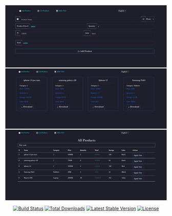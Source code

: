 <img src="https://github.com/Abdessamad7687/Electronic-Billing/blob/main/public/assets/images/demo.jpg" width="800" alt="Product Logo">
<img src="https://github.com/Abdessamad7687/Electronic-Billing/blob/main/public/assets/images/Cards.jpg" width="800" alt="Product Logo">

<img src="https://github.com/Abdessamad7687/Electronic-Billing/blob/main/public/assets/images/table.jpg" width="800" alt="Product Logo">

<p align="center">
<a href="https://github.com/laravel/framework/actions"><img src="https://github.com/laravel/framework/workflows/tests/badge.svg" alt="Build Status"></a>
<a href="https://packagist.org/packages/laravel/framework"><img src="https://img.shields.io/packagist/dt/laravel/framework" alt="Total Downloads"></a>
<a href="https://packagist.org/packages/laravel/framework"><img src="https://img.shields.io/packagist/v/laravel/framework" alt="Latest Stable Version"></a>
<a href="https://packagist.org/packages/laravel/framework"><img src="https://img.shields.io/packagist/l/laravel/framework" alt="License"></a>
</p>



